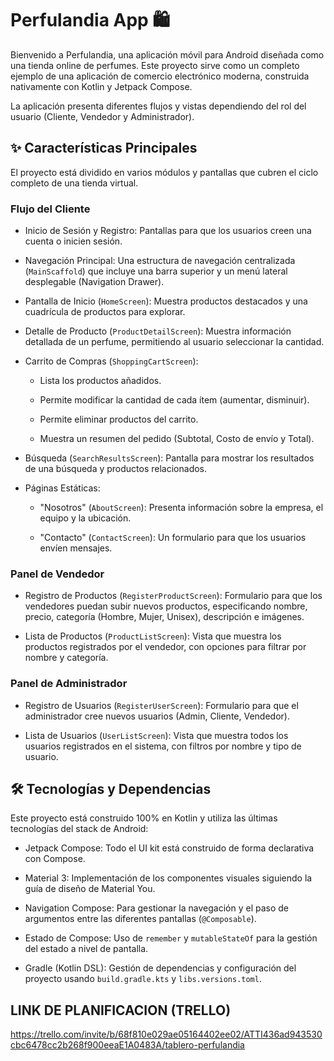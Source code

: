 # Perfulandia App 🛍️
Bienvenido a Perfulandia, una aplicación móvil para Android diseñada como una tienda online de perfumes. Este proyecto sirve como un completo ejemplo de una aplicación de comercio electrónico moderna, construida nativamente con Kotlin y Jetpack Compose.

La aplicación presenta diferentes flujos y vistas dependiendo del rol del usuario (Cliente, Vendedor y Administrador).

## ✨ Características Principales
El proyecto está dividido en varios módulos y pantallas que cubren el ciclo completo de una tienda virtual.

### Flujo del Cliente
- Inicio de Sesión y Registro: Pantallas para que los usuarios creen una cuenta o inicien sesión.

- Navegación Principal: Una estructura de navegación centralizada (```MainScaffold```) que incluye una barra superior y un menú lateral desplegable (Navigation Drawer).

- Pantalla de Inicio (```HomeScreen```): Muestra productos destacados y una cuadrícula de productos para explorar.

- Detalle de Producto (```ProductDetailScreen```): Muestra información detallada de un perfume, permitiendo al usuario seleccionar la cantidad.

- Carrito de Compras (```ShoppingCartScreen```):

  - Lista los productos añadidos.

  - Permite modificar la cantidad de cada ítem (aumentar, disminuir).

  - Permite eliminar productos del carrito.

  - Muestra un resumen del pedido (Subtotal, Costo de envío y Total).

- Búsqueda (```SearchResultsScreen```): Pantalla para mostrar los resultados de una búsqueda y productos relacionados.

- Páginas Estáticas:

  - "Nosotros" (```AboutScreen```): Presenta información sobre la empresa, el equipo y la ubicación.

  - "Contacto" (```ContactScreen```): Un formulario para que los usuarios envíen mensajes.

### Panel de Vendedor
- Registro de Productos (```RegisterProductScreen```): Formulario para que los vendedores puedan subir nuevos productos, especificando nombre, precio, categoría (Hombre, Mujer, Unisex), descripción e imágenes.

- Lista de Productos (```ProductListScreen```): Vista que muestra los productos registrados por el vendedor, con opciones para filtrar por nombre y categoría.

### Panel de Administrador
- Registro de Usuarios (```RegisterUserScreen```): Formulario para que el administrador cree nuevos usuarios (Admin, Cliente, Vendedor).

- Lista de Usuarios (```UserListScreen```): Vista que muestra todos los usuarios registrados en el sistema, con filtros por nombre y tipo de usuario.

## 🛠️ Tecnologías y Dependencias
Este proyecto está construido 100% en Kotlin y utiliza las últimas tecnologías del stack de Android:

- Jetpack Compose: Todo el UI kit está construido de forma declarativa con Compose.

- Material 3: Implementación de los componentes visuales siguiendo la guía de diseño de Material You.

- Navigation Compose: Para gestionar la navegación y el paso de argumentos entre las diferentes pantallas (```@Composable```).

- Estado de Compose: Uso de ```remember``` y ```mutableStateOf``` para la gestión del estado a nivel de pantalla.

- Gradle (Kotlin DSL): Gestión de dependencias y configuración del proyecto usando ```build.gradle.kts``` y ```libs.versions.toml```.

## LINK DE PLANIFICACION (TRELLO)
https://trello.com/invite/b/68f810e029ae05164402ee02/ATTI436ad943530cbc6478cc2b268f900eeaE1A0483A/tablero-perfulandia
